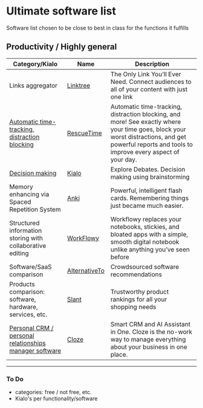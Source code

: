 # Ultimate software list

Software list chosen to be close to best in class for the functions it fulfills

## Productivity / Highly general 

|Category/Kialo|Name|Description|
|-|-|-|
|Links aggregator|[Linktree](https://linktr.ee/)|The Only Link You’ll Ever Need. Connect audiences to all of your content with just one link|
|[Automatic time-tracking, distraction blocking](https://www.kialo.com/activity-logging-software-comparison-48640)|[RescueTime](https://www.rescuetime.com/)|Automatic time-tracking, distraction blocking, and more! See exactly where your time goes, block your worst distractions, and get powerful reports and tools to improve every aspect of your day.|
|[Decision making](https://www.kialo.com/decision-making-software-49017)|[Kialo](https://www.kialo.com/)|Explore Debates. Decision making using brainstorming|
|Memory enhancing via Spaced Repetition System|[Anki](https://apps.ankiweb.net/)|Powerful, intelligent flash cards. Remembering things just became much easier.|
|Structured information storing with collaborative editing|[WorkFlowy](https://workflowy.com/)|Workflowy replaces your notebooks, stickies, and bloated apps with a simple, smooth digital notebook unlike anything you’ve seen before|
|Software/SaaS comparison|[AlternativeTo](https://alternativeto.net/)|Crowdsourced software recommendations|
|Products comparison: software, hardware, services, etc.|[Slant](https://www.slant.co/)|Trustworthy product rankings for all your shopping needs|
|[Personal CRM / personal relationships manager software](https://www.kialo.com/personal-crm--personal-relationships-manager-software-49198)|[Cloze](https://www.cloze.com/app)|Smart CRM and AI Assistant in One. Cloze is the no-work way to manage everything about your business in one place.|

---

### To Do

* categories: free / not free, etc.
* Kialo's per functionality/software